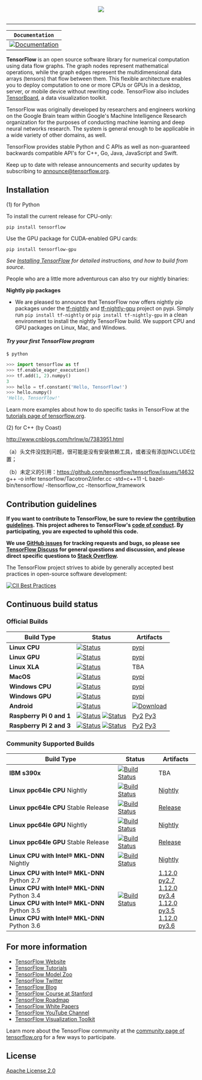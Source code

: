 <div align="center">
  <img src="https://www.tensorflow.org/images/tf_logo_transp.png"><br><br>
</div>

-----------------


| **`Documentation`** |
|-----------------|
| [![Documentation](https://img.shields.io/badge/api-reference-blue.svg)](https://www.tensorflow.org/api_docs/) |

**TensorFlow** is an open source software library for numerical computation
using data flow graphs. The graph nodes represent mathematical operations, while
the graph edges represent the multidimensional data arrays (tensors) that flow
between them. This flexible architecture enables you to deploy computation to
one or more CPUs or GPUs in a desktop, server, or mobile device without
rewriting code. TensorFlow also includes
[TensorBoard](https://github.com/tensorflow/tensorboard), a data visualization
toolkit.

TensorFlow was originally developed by researchers and engineers
working on the Google Brain team within Google's Machine Intelligence Research
organization for the purposes of conducting machine learning and deep neural
networks research.  The system is general enough to be applicable in a wide
variety of other domains, as well.

TensorFlow provides stable Python and C APIs as well as non-guaranteed backwards
compatible API's for C++, Go, Java, JavaScript and Swift.

Keep up to date with release announcements and security updates by
subscribing to
[announce@tensorflow.org](https://groups.google.com/a/tensorflow.org/forum/#!forum/announce).

## Installation
(1) for Python

To install the current release for CPU-only:

```
pip install tensorflow
```

Use the GPU package for CUDA-enabled GPU cards:

```
pip install tensorflow-gpu
```

*See [Installing TensorFlow](https://www.tensorflow.org/install) for detailed
instructions, and how to build from source.*

People who are a little more adventurous can also try our nightly binaries:

**Nightly pip packages**
* We are pleased to announce that TensorFlow now offers nightly pip packages
under the [tf-nightly](https://pypi.python.org/pypi/tf-nightly) and
[tf-nightly-gpu](https://pypi.python.org/pypi/tf-nightly-gpu) project on pypi.
Simply run `pip install tf-nightly` or `pip install tf-nightly-gpu` in a clean
environment to install the nightly TensorFlow build. We support CPU and GPU
packages on Linux, Mac, and Windows.

#### *Try your first TensorFlow program*

```shell
$ python
```

```python
>>> import tensorflow as tf
>>> tf.enable_eager_execution()
>>> tf.add(1, 2).numpy()
3
>>> hello = tf.constant('Hello, TensorFlow!')
>>> hello.numpy()
'Hello, TensorFlow!'
```

Learn more examples about how to do specific tasks in TensorFlow at the
[tutorials page of tensorflow.org](https://www.tensorflow.org/tutorials/).

(2) for C++ (by Coast)

http://www.cnblogs.com/hrlnw/p/7383951.html

（a）头文件没找到问题，很可能是没有安装依赖工具，或者没有添加INCLUDE位置；

（b）未定义的引用：https://github.com/tensorflow/tensorflow/issues/14632
g++ -o infer tensorflow/Tacotron2/infer.cc -std=c++11 -L bazel-bin/tensorflow/ -ltensorflow_cc -ltensorflow_framework

## Contribution guidelines

**If you want to contribute to TensorFlow, be sure to review the [contribution
guidelines](CONTRIBUTING.md). This project adheres to TensorFlow's
[code of conduct](CODE_OF_CONDUCT.md). By participating, you are expected to
uphold this code.**

**We use [GitHub issues](https://github.com/tensorflow/tensorflow/issues) for
tracking requests and bugs, so please see
[TensorFlow Discuss](https://groups.google.com/a/tensorflow.org/forum/#!forum/discuss)
for general questions and discussion, and please direct specific questions to
[Stack Overflow](https://stackoverflow.com/questions/tagged/tensorflow).**

The TensorFlow project strives to abide by generally accepted best practices in open-source software development:

[![CII Best Practices](https://bestpractices.coreinfrastructure.org/projects/1486/badge)](https://bestpractices.coreinfrastructure.org/projects/1486)


## Continuous build status

### Official Builds

| Build Type      | Status | Artifacts |
| ---             | ---    | ---       |
| **Linux CPU**   | [![Status](https://storage.googleapis.com/tensorflow-kokoro-build-badges/ubuntu-cc.svg)](https://storage.googleapis.com/tensorflow-kokoro-build-badges/ubuntu-cc.html) | [pypi](https://pypi.org/project/tf-nightly/) |
| **Linux GPU**   | [![Status](https://storage.googleapis.com/tensorflow-kokoro-build-badges/ubuntu-gpu-py3.svg)](https://storage.googleapis.com/tensorflow-kokoro-build-badges/ubuntu-gpu-py3.html) | [pypi](https://pypi.org/project/tf-nightly-gpu/) |
| **Linux XLA**   | [![Status](https://storage.googleapis.com/tensorflow-kokoro-build-badges/ubuntu-xla.svg)](https://storage.googleapis.com/tensorflow-kokoro-build-badges/ubuntu-xla.html) | TBA |
| **MacOS**       | [![Status](https://storage.googleapis.com/tensorflow-kokoro-build-badges/macos-py2-cc.svg)](https://storage.googleapis.com/tensorflow-kokoro-build-badges/macos-py2-cc.html) | [pypi](https://pypi.org/project/tf-nightly/) |
| **Windows CPU** | [![Status](https://storage.googleapis.com/tensorflow-kokoro-build-badges/windows-cpu.svg)](https://storage.googleapis.com/tensorflow-kokoro-build-badges/windows-cpu.html) | [pypi](https://pypi.org/project/tf-nightly/) |
| **Windows GPU** | [![Status](https://storage.googleapis.com/tensorflow-kokoro-build-badges/windows-gpu.svg)](https://storage.googleapis.com/tensorflow-kokoro-build-badges/windows-gpu.html) | [pypi](https://pypi.org/project/tf-nightly-gpu/) |
| **Android**     | [![Status](https://storage.googleapis.com/tensorflow-kokoro-build-badges/android.svg)](https://storage.googleapis.com/tensorflow-kokoro-build-badges/android.html) | [![Download](https://api.bintray.com/packages/google/tensorflow/tensorflow/images/download.svg)](https://bintray.com/google/tensorflow/tensorflow/_latestVersion) |
| **Raspberry Pi 0 and 1** | [![Status](https://storage.googleapis.com/tensorflow-kokoro-build-badges/rpi01-py2.svg)](https://storage.googleapis.com/tensorflow-kokoro-build-badges/rpi01-py2.html) [![Status](https://storage.googleapis.com/tensorflow-kokoro-build-badges/rpi01-py3.svg)](https://storage.googleapis.com/tensorflow-kokoro-build-badges/rpi01-py3.html) | [Py2](https://storage.googleapis.com/tensorflow-nightly/tensorflow-1.10.0-cp27-none-linux_armv6l.whl) [Py3](https://storage.googleapis.com/tensorflow-nightly/tensorflow-1.10.0-cp34-none-linux_armv6l.whl) |
| **Raspberry Pi 2 and 3** | [![Status](https://storage.googleapis.com/tensorflow-kokoro-build-badges/rpi23-py2.svg)](https://storage.googleapis.com/tensorflow-kokoro-build-badges/rpi23-py2.html) [![Status](https://storage.googleapis.com/tensorflow-kokoro-build-badges/rpi23-py3.svg)](https://storage.googleapis.com/tensorflow-kokoro-build-badges/rpi23-py3.html) | [Py2](https://storage.googleapis.com/tensorflow-nightly/tensorflow-1.10.0-cp27-none-linux_armv7l.whl) [Py3](https://storage.googleapis.com/tensorflow-nightly/tensorflow-1.10.0-cp34-none-linux_armv7l.whl) |


### Community Supported Builds

Build Type                                                                                                                                                                                      | Status                                                                                                                                                                                   | Artifacts
----------------------------------------------------------------------------------------------------------------------------------------------------------------------------------------------- | ---------------------------------------------------------------------------------------------------------------------------------------------------------------------------------------- | ---------
**IBM s390x**                                                                                                                                                                                   | [![Build Status](http://ibmz-ci.osuosl.org/job/TensorFlow_IBMZ_CI/badge/icon)](http://ibmz-ci.osuosl.org/job/TensorFlow_IBMZ_CI/)                                                        | TBA
**Linux ppc64le CPU** Nightly                                                                                                                                                                   | [![Build Status](https://powerci.osuosl.org/job/TensorFlow_PPC64LE_CPU_Build/badge/icon)](https://powerci.osuosl.org/job/TensorFlow_PPC64LE_CPU_Build/)                                  | [Nightly](https://powerci.osuosl.org/job/TensorFlow_PPC64LE_CPU_Nightly_Artifact/)
**Linux ppc64le CPU** Stable Release                                                                                                                                                            | [![Build Status](https://powerci.osuosl.org/job/TensorFlow_PPC64LE_CPU_Release_Build/badge/icon)](https://powerci.osuosl.org/job/TensorFlow_PPC64LE_CPU_Release_Build/)                  | [Release](https://powerci.osuosl.org/job/TensorFlow_PPC64LE_CPU_Release_Build/)
**Linux ppc64le GPU** Nightly                                                                                                                                                                   | [![Build Status](https://powerci.osuosl.org/job/TensorFlow_PPC64LE_GPU_Build/badge/icon)](https://powerci.osuosl.org/job/TensorFlow_PPC64LE_GPU_Build/)                                  | [Nightly](https://powerci.osuosl.org/job/TensorFlow_PPC64LE_GPU_Nightly_Artifact/)
**Linux ppc64le GPU** Stable Release                                                                                                                                                            | [![Build Status](https://powerci.osuosl.org/job/TensorFlow_PPC64LE_GPU_Release_Build/badge/icon)](https://powerci.osuosl.org/job/TensorFlow_PPC64LE_GPU_Release_Build/)                  | [Release](https://powerci.osuosl.org/job/TensorFlow_PPC64LE_GPU_Release_Build/)
**Linux CPU with Intel® MKL-DNN** Nightly                                                                                                                                                       | [![Build Status](https://tensorflow-ci.intel.com/job/tensorflow-mkl-linux-cpu/badge/icon)](https://tensorflow-ci.intel.com/job/tensorflow-mkl-linux-cpu/)                                | [Nightly](https://tensorflow-ci.intel.com/job/tensorflow-mkl-build-whl-nightly/)
**Linux CPU with Intel® MKL-DNN** Python 2.7<br> **Linux CPU with Intel® MKL-DNN** Python 3.4<br> **Linux CPU with Intel® MKL-DNN** Python 3.5<br> **Linux CPU with Intel® MKL-DNN** Python 3.6 | [![Build Status](https://tensorflow-ci.intel.com/job/tensorflow-mkl-build-release-whl/badge/icon)](https://tensorflow-ci.intel.com/job/tensorflow-mkl-build-release-whl/lastStableBuild) | [1.12.0 py2.7](https://storage.googleapis.com/intel-optimized-tensorflow/tensorflow-1.12.0-cp27-cp27mu-linux_x86_64.whl)<br>[1.12.0 py3.4](https://storage.googleapis.com/intel-optimized-tensorflow/tensorflow-1.12.0-cp34-cp34m-linux_x86_64.whl)<br>[1.12.0 py3.5](https://storage.googleapis.com/intel-optimized-tensorflow/tensorflow-1.12.0-cp35-cp35m-linux_x86_64.whl)<br>[1.12.0 py3.6](https://storage.googleapis.com/intel-optimized-tensorflow/tensorflow-1.12.0-cp36-cp36m-linux_x86_64.whl)

## For more information

*   [TensorFlow Website](https://www.tensorflow.org)
*   [TensorFlow Tutorials](https://www.tensorflow.org/tutorials/)
*   [TensorFlow Model Zoo](https://github.com/tensorflow/models)
*   [TensorFlow Twitter](https://twitter.com/tensorflow)
*   [TensorFlow Blog](https://medium.com/tensorflow)
*   [TensorFlow Course at Stanford](https://web.stanford.edu/class/cs20si)
*   [TensorFlow Roadmap](https://www.tensorflow.org/community/roadmap)
*   [TensorFlow White Papers](https://www.tensorflow.org/about/bib)
*   [TensorFlow YouTube Channel](https://www.youtube.com/channel/UC0rqucBdTuFTjJiefW5t-IQ)
*   [TensorFlow Visualization Toolkit](https://github.com/tensorflow/tensorboard)

Learn more about the TensorFlow community at the [community page of tensorflow.org](https://www.tensorflow.org/community) for a few ways to participate.

## License

[Apache License 2.0](LICENSE)
